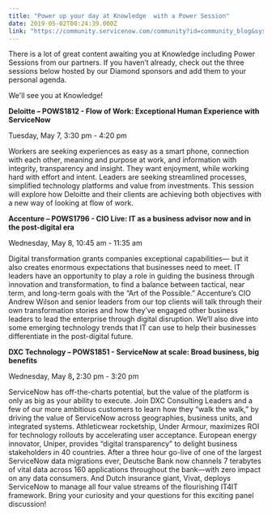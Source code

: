 ```yaml
---
title: "Power up your day at Knowledge  with a Power Session"
date: 2019-05-02T00:24:39.000Z
link: "https://community.servicenow.com/community?id=community_blog&sys_id=3bdeb157dbc17b8454250b55ca9619cb"
---
```

<p>There is a lot of great content awaiting you at Knowledge including Power Sessions from our partners. If you haven’t already, check out the three sessions below hosted by our Diamond sponsors and add them to your personal agenda.</p>
<p>We&#39;ll see you at Knowledge!</p>
<p><strong>Deloitte – POWS1812 - Flow of Work: Exceptional Human Experience with ServiceNow</strong></p>
<p>Tuesday, May 7, 3:30 pm - 4:20 pm</p>
<p>Workers are seeking experiences as easy as a smart phone, connection with each other, meaning and purpose at work, and information with integrity, transparency and insight. They want enjoyment, while working hard with effort and intent. Leaders are seeking streamlined processes, simplified technology platforms and value from investments. This session will explore how Deloitte and their clients are achieving both objectives with a new way of looking at flow of work.</p>
<p><strong>Accenture – POWS1796 - CIO Live: IT as a business advisor now and in the post-digital era</strong></p>
<p>Wednesday, May 8, 10:45 am - 11:35 am</p>
<p>Digital transformation grants companies exceptional capabilities— but it also creates enormous expectations that businesses need to meet. IT leaders have an opportunity to play a role in guiding the business through innovation and transformation, to find a balance between tactical, near term, and long-term goals with the “Art of the Possible.” Accenture’s CIO Andrew Wilson and senior leaders from our top clients will talk through their own transformation stories and how they’ve engaged other business leaders to lead the enterprise through digital disruption. We’ll also dive into some emerging technology trends that IT can use to help their businesses differentiate in the post-digital future.</p>
<p><strong>DXC Technology – POWS1851 - ServiceNow at scale: Broad business, big benefits</strong></p>
<p>Wednesday, May 8<strong>, </strong>2:30 pm - 3:20 pm</p>
<p>ServiceNow has off-the-charts potential, but the value of the platform is only as big as your ability to execute. Join DXC Consulting Leaders and a few of our more ambitious customers to learn how they “walk the walk,” by driving the value of ServiceNow across geographies, business units, and integrated systems. Athleticwear rocketship, Under Armour, maximizes ROI for technology rollouts by accelerating user acceptance. European energy innovator, Uniper, provides “digital transparency” to delight business stakeholders in 40 countries. After a three hour go-live of one of the largest ServiceNow data migrations ever, Deutsche Bank now channels 7 terabytes of vital data across 160 applications throughout the bank—with zero impact on any data consumers. And Dutch insurance giant, Vivat, deploys ServiceNow to manage all four value streams of the flourishing IT4IT framework. Bring your curiosity and your questions for this exciting panel discussion!</p>
<p> </p>